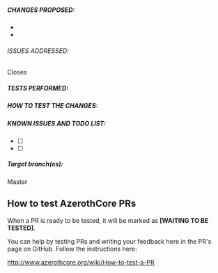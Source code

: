 <!-- First of all, THANK YOU for your contribution.
 Please fill this template unless your PR is very simple/straightforward.
 Do not forget to have a look at our Pull Request tutorial: http://www.azerothcore.org/wiki/Contribute#how-to-create-a-pull-request
-->


<!-- WRITE A RELEVANT TITLE -->


##### CHANGES PROPOSED:

-  
-  


###### ISSUES ADDRESSED:
<!-- If the issue doesn't exist, describe it and how to reproduce it, please. If the issue already exists, just paste the link to the issue you close, like this: Closes https://github.com/azerothcore/azerothcore-wotlk/issues/967 -->

Closes 


##### TESTS PERFORMED:
<!-- Does it build without errors? Did you test in-game? What did you test? Did you do all these tests on Linux, Mac or Windows? Other tests performed -->



##### HOW TO TEST THE CHANGES:
<!-- We need to confirm the changes first, so try to make the work easy for testers, please:
 - Which commands to use? Which NPC to teleport to?
 - Do we need to enable debug flags on Cmake?
 - Do we need to look at the console? etc...
 - Other steps

***** IMPORTANT: *****
The people who are going to test PR are not necessarily coders,
so they might have no idea about what the code changes can affect.
For this reason the developer should at least explain what aspects 
of the game can be affected by the changes, especially when doing 
C++ changes on generic parts of the code. 
-->



##### KNOWN ISSUES AND TODO LIST:
<!-- This is a TODO list with checkboxes to tick -->

- [ ]
- [ ] 


##### Target branch(es):

Master


<!-- NOTE: You no longer need to squash your commits, on merge we will squash them for you (when there are too many commits we merge them into one big commit for a cleaner and easy to read history). -->

<!-- NOTE2: If you intend to contribute more than once, you should really join us on our discord channel!
 The link is on our site http://azerothcore.org/ We set cosmetic ranks for our contributors and may give access to special resources/knowledge to them! -->
 
 
 <!-- Do not remove the instructions below about testing, they will help users to test your PR -->
 
 ## How to test AzerothCore PRs
 
When a PR is ready to be tested, it will be marked as **[WAITING TO BE TESTED]**.

You can help by testing PRs and writing your feedback here in the PR's page on GitHub. Follow the instructions here:

http://www.azerothcore.org/wiki/How-to-test-a-PR
